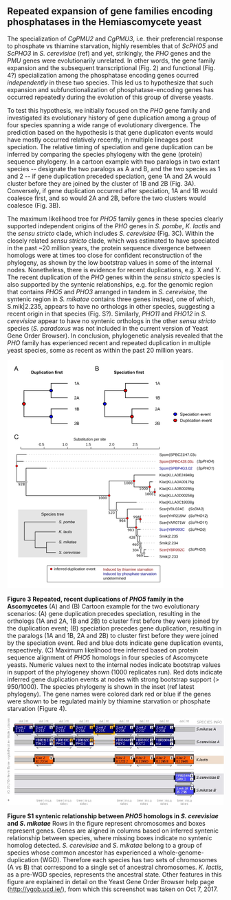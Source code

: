 ## Repeated expansion of gene families encoding phosphatases in the Hemiascomycete yeast

The specialization of _CgPMU2_ and _CgPMU3_, i.e. their preferencial response to phosphate vs thiamine starvation, highly resembles that of _ScPHO5_ and _ScPHO3_ in _S. cerevisiae_ (<span font="color:red">ref</span>) and yet, strikingly, the _PHO_ genes and the _PMU_ genes were evolutionarily unrelated. In other words, the gene family expansion and the subsequent transcriptional (Fig. 2) and functional (Fig. 4?) specialization among the phosphatase encoding genes ocurred _independently_ in these two species. This led us to hypothesize that such expansion and subfunctionalization of phosphatase-encoding genes has occurred repeatedly during the evolution of this group of diverse yeasts. 

To test this hypothesis, we initially focused on the _PHO_ gene family and investigated its evolutionary history of gene duplication among a group of four species spanning a wide range of evolutionary divergence. The prediction based on the hypothesis is that gene duplicaton events would have mostly occurred relatively recently, in multiple lineages post speciation. The relative timing of speciation and gene duplication can be inferred by comparing the species phylogeny with the gene (protein) sequence phylogeny. In a cartoon example with two paralogs in two extant species -- designate the two paralogs as A and B, and the two species as 1 and 2 -- if gene duplication preceded speciation, gene 1A and 2A would cluster before they are joined by the cluster of 1B and 2B (Fig. 3A). Conversely, if gene duplication occurred after speciation, 1A and 1B would coalesce first, and so would 2A and 2B, before the two clusters would coalesce (Fig. 3B). 

The maximum likelihood tree for _PHO5_ family genes in these species clearly supported independent origins of the _PHO_ genes in _S. pombe_, _K. lactis_ and the _sensu stricto_ clade, which includes _S. cerevisiae_ (Fig. 3C). Within the closely related _sensu stricto_ clade, which was estimated to have speciated in the past ~20 million years, the protein sequence divergence between homologs were at times too close for confident reconstruction of the phylogeny, as shown by the low bootstrap values in some of the internal nodes. Nonetheless, there is evidence for recent duplications, e.g. X and Y. The recent duplication of the _PHO_ genes within the _sensu stricto_ species is also supported by the syntenic relationships, e.g. for the genomic region that contains _PHO5_ and _PHO3_ arranged in tandem in _S. cerevisiae_, the syntenic region in _S. mikatae_ contains three genes instead, one of which, S.mik|2.235, appears to have no orthologs in other species, suggesting a recent origin in that species (Fig. S?). Similarly, _PHO11_ and _PHO12_ in _S. cerevisiae_ appear to have no syntenic orthologs in the other _sensu stricto_ species (_S. paradoxus_ was not included in the current version of Yeast Gene Order Browser). In conclusion, phylogenetic analysis revealed that the _PHO_ family has experienced recent and repeated duplication in multiple yeast species, some as recent as within the past 20 million years.

![Fig 3](figure/Figure_3_20170904.png)

**Figure 3 Repeated, recent duplications of _PHO5_ family in the Ascomycetes** (A) and (B) Cartoon example for the two evolutionary scenarios: (A) gene duplication precedes speciation, resulting in the orthologs (1A and 2A, 1B and 2B) to cluster first before they were joined by the duplication event; (B) speciation precedes gene duplication, resulting in the paralogs (1A and 1B, 2A and 2B) to cluster first before they were joined by the speciation event. Red and blue dots indicate gene duplication events, respectively. (C) Maximum likelihood tree inferred based on protein sequence alignment of _PHO5_ homologs in four species of Ascomycete yeasts. Numeric values next to the internal nodes indicate bootstrap values in support of the phylogeney shown (1000 replicates run). Red dots indicate inferred gene duplication events at nodes with strong bootstrap support (> 950/1000). The species phylogeny is shown in the inset (ref latest phylogeny). The gene names were colored dark red or blue if the genes were shown to be regulated mainly by thiamine starvation or phosphate starvation (Figure 4).

![Fig S?](supplementary/Figure_S1_synteny.jpg)

**Figure S1 syntenic relationship between _PHO5_ homologs in _S. cerevisiae_ and _S. mikatae_** Rows in the figure represent chromosomes and boxes represent genes. Genes are aligned in columns based on inferred syntenic relationship between species, where missing boxes indicate no syntenic homolog detected. _S. cerevisiae_ and _S. mikatae_ belong to a group of species whose common ancestor has experienced a whole-genome-duplication (WGD). Therefore each species has two sets of chromosomes (A vs B) that correspond to a single set of ancestral chromosomes. _K. lactis_, as a pre-WGD species, represents the ancestral state. Other features in this figure are explained in detail on the Yeast Gene Order Browser help page (http://ygob.ucd.ie/), from which this screenshot was taken on Oct 7, 2017.
